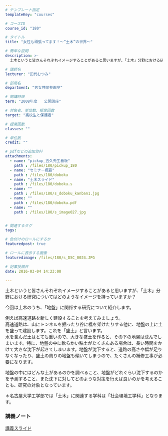 ```yaml
---
# テンプレート指定
templateKey: "courses"

# コースID
course_id: "180"

# タイトル
title: "女性も頑張ってます！〜“土木”の世界〜"

# 簡単な説明
description: >-
  土木というと皆さんそれぞれイメージすることがあると思いますが、「土木」分野における研究についてはどのようなイメージを持っていますか？ 今回は土木のうち、「地盤」に関係する研究について紹介します。...

# 講師名
lecturer: "田代むつみ"

# 部局名
department: "男女共同参画室"

# 開講時限
term: "2008年度	公開講座"

# 対象者、単位数、授業回数
target: "高校生と保護者"

# 授業回数
classes: ""

# 単位数
credit: ""

# pdfなどの追加資料
attachments: 
  - name: "pickup_吉久先生看板" 
    path : /files/180/pickup_180
  - name: "セミナー概要" 
    path : /files/180/doboku
  - name: "土木スライド" 
    path : /files/180/doboku.s
  - name: "" 
    path : /files/180/s_doboku_kanban1.jpg
  - name: "" 
    path : /files/180/doboku.pdf
  - name: "" 
    path : /files/180/s_image027.jpg


# 関連するタグ
tags:

# 色付けのロールにするか
featuredpost: true

# ロールに表示する画像
featuredimage: /files/180/s_DSC_0024.JPG

# 記事投稿日
date: 2016-03-04 14:23:00

---
```

土木というと皆さんそれぞれイメージすることがあると思いますが、「土木」分野における研究についてはどのようなイメージを持っていますか？ 

今回は土木のうち、「地盤」に関係する研究について紹介します。 

例えば高速道路を新しく建設することを考えてみましょう。  
高速道路は、山にトンネルを掘ったり谷に橋を架けたりする他に、地盤の上に土を盛って建設します。これを「盛土」と言います。  
水を含んだ土はとても重いので、大きな盛土を作ると、その下の地盤は沈んでしまいます。特に、地盤の中に軟らかい粘土がたくさんある場合は、長い時間をかけて大きな沈下が起きてしまいます。地盤が沈下すると、道路の高さや幅が足りなくなったり、盛土の周りの地盤も傾いてしまうので、たくさんの補修工事が必要になります。 

地盤の中にはどんな土があるのかを調べること、地盤がどれぐらい沈下するのかを予測すること、また沈下に対してどのような対策を行えば良いのかを考えることも、研究の対象となっています。 

＊名古屋大学工学部では「土木」に関連する学科は「社会環境工学科」となります。




### 講義ノート


[講義スライド](/files/180/doboku.pdf) 


